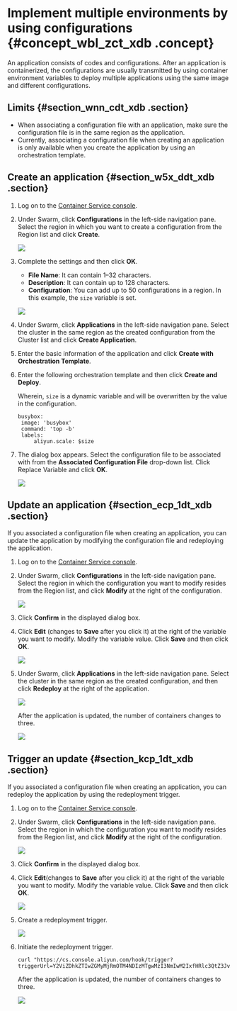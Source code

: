# Implement multiple environments by using configurations {#concept_wbl_zct_xdb .concept}

An application consists of codes and configurations. After an application is containerized, the configurations are usually transmitted by using container environment variables to deploy multiple applications using the same image and different configurations.

## Limits {#section_wnn_cdt_xdb .section}

-   When associating a configuration file with an application, make sure the configuration file is in the same region as the application.
-   Currently, associating a configuration file when creating an application is only available when you create the application by using an orchestration template.

## Create an application {#section_w5x_ddt_xdb .section}

1.  Log on to the [Container Service console](https://partners-intl.console.aliyun.com/#/cs).
2.  Under Swarm, click **Configurations** in the left-side navigation pane. Select the region in which you want to create a configuration from the Region list and click **Create**.

    ![](http://static-aliyun-doc.oss-cn-hangzhou.aliyuncs.com/assets/img/7063/15644529095003_en-US.png)

3.  Complete the settings and then click **OK**.

    -   **File Name**: It can contain 1–32 characters.
    -   **Description**: It can contain up to 128 characters.
    -   **Configuration**: You can add up to 50 configurations in a region.
    In this example, the `size` variable is set.

    ![](http://static-aliyun-doc.oss-cn-hangzhou.aliyuncs.com/assets/img/7063/15644529095005_en-US.png)

4.  Under Swarm, click **Applications** in the left-side navigation pane. Select the cluster in the same region as the created configuration from the Cluster list and click **Create Application**.
5.  Enter the basic information of the application and click **Create with Orchestration Template**.
6.  Enter the following orchestration template and then click **Create and Deploy**.

    Wherein, `size` is a dynamic variable and will be overwritten by the value in the configuration.

    ``` {#codeblock_vjd_d0t_bpj}
    busybox:
     image: 'busybox'
     command: 'top -b'
     labels:
         aliyun.scale: $size
    ```

7.  The dialog box appears. Select the configuration file to be associated with from the **Associated Configuration File** drop-down list. Click Replace Variable and click **OK**.

    ![](http://static-aliyun-doc.oss-cn-hangzhou.aliyuncs.com/assets/img/7063/15644529095006_en-US.png)


## Update an application {#section_ecp_1dt_xdb .section}

If you associated a configuration file when creating an application, you can update the application by modifying the configuration file and redeploying the application.

1.  Log on to the [Container Service console](https://partners-intl.console.aliyun.com/#/cs).
2.  Under Swarm, click **Configurations** in the left-side navigation pane. Select the region in which the configuration you want to modify resides from the Region list, and click **Modify** at the right of the configuration.

    ![](http://static-aliyun-doc.oss-cn-hangzhou.aliyuncs.com/assets/img/7063/15644529095007_en-US.png)

3.  Click **Confirm** in the displayed dialog box.
4.  Click **Edit** \(changes to **Save** after you click it\) at the right of the variable you want to modify. Modify the variable value. Click **Save** and then click **OK**.

    ![](http://static-aliyun-doc.oss-cn-hangzhou.aliyuncs.com/assets/img/7063/15644529095008_en-US.png)

5.  Under Swarm, click **Applications** in the left-side navigation pane. Select the cluster in the same region as the created configuration, and then click **Redeploy** at the right of the application.

    ![](http://static-aliyun-doc.oss-cn-hangzhou.aliyuncs.com/assets/img/7063/15644529105009_en-US.png)

    After the application is updated, the number of containers changes to three.

    ![](http://static-aliyun-doc.oss-cn-hangzhou.aliyuncs.com/assets/img/7063/15644529106143_en-US.png)


## Trigger an update {#section_kcp_1dt_xdb .section}

If you associated a configuration file when creating an application, you can redeploy the application by using the redeployment trigger.

1.  Log on to the [Container Service console](https://partners-intl.console.aliyun.com/#/cs).
2.  Under Swarm, click **Configurations** in the left-side navigation pane. Select the region in which the configuration you want to modify resides from the Region list, and click **Modify** at the right of the configuration.

    ![](http://static-aliyun-doc.oss-cn-hangzhou.aliyuncs.com/assets/img/7063/15644529105014_en-US.png)

3.  Click **Confirm** in the displayed dialog box.
4.  Click **Edit**\(changes to **Save** after you click it\) at the right of the variable you want to modify. Modify the variable value. Click **Save** and then click **OK**.

    ![](http://static-aliyun-doc.oss-cn-hangzhou.aliyuncs.com/assets/img/7063/15644529095008_en-US.png)

5.  Create a redeployment trigger.

    ![](http://static-aliyun-doc.oss-cn-hangzhou.aliyuncs.com/assets/img/7063/15644529105015_en-US.png)

6.  Initiate the redeployment trigger.

    ``` {#codeblock_idg_gm6_6uj}
    curl "https://cs.console.aliyun.com/hook/trigger?triggerUrl=Y2ViZDhkZTIwZGMyMjRmOTM4NDIzMTgwMzI3NmIwM2IxfHRlc3QtZ3JvdXB8c2NhbGluZ3wxOXZwYzNmOXFiNTcwfA==&secret=466242376775654951546d6451656a7a66e7f5b61db6885f8d15aa64826672c2"
    ```

    After the application is updated, the number of containers changes to three.

    ![](http://static-aliyun-doc.oss-cn-hangzhou.aliyuncs.com/assets/img/7063/15644529116144_en-US.png)


